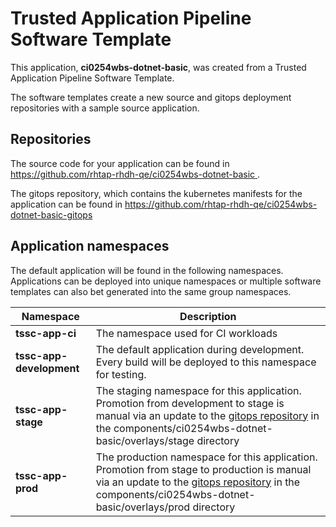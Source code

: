 # Trusted Application Pipeline Software Template

This application, **ci0254wbs-dotnet-basic**, was created from a Trusted Application Pipeline Software Template.

The software templates create a new source and gitops deployment repositories with a sample source application. 

## Repositories

The source code for your application can be found in [https://github.com/rhtap-rhdh-qe/ci0254wbs-dotnet-basic ](https://github.com/rhtap-rhdh-qe/ci0254wbs-dotnet-basic ).
 
The gitops repository, which contains the kubernetes manifests for the application can be found in 
[https://github.com/rhtap-rhdh-qe/ci0254wbs-dotnet-basic-gitops ](https://github.com/rhtap-rhdh-qe/ci0254wbs-dotnet-basic-gitops ) 

## Application namespaces 

The default application will be found in the following namespaces. Applications can be deployed into unique namespaces or multiple software templates can also bet generated into the same group namespaces.  

|  Namespace   |  Description   |  
| -------- | -------- |
| **tssc-app-ci** | The namespace used for CI workloads |
| **tssc-app-development** | The default application during development. Every build will be deployed to this namespace for testing. |
| **tssc-app-stage** | The staging namespace for this application. Promotion from development to stage is manual via an update to the [gitops repository](https://github.com/rhtap-rhdh-qe/ci0254wbs-dotnet-basic-gitops ) in the components/ci0254wbs-dotnet-basic/overlays/stage directory |
| **tssc-app-prod** | The production namespace for this application. Promotion from stage to production is manual via an update to the [gitops repository](https://github.com/rhtap-rhdh-qe/ci0254wbs-dotnet-basic-gitops ) in the components/ci0254wbs-dotnet-basic/overlays/prod directory |